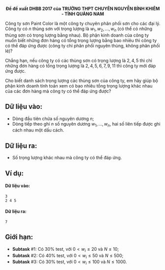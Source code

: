 **<center>Đề đề xuất DHBB 2017 của TRƯỜNG THPT CHUYÊN NGUYỄN BỈNH KHIÊM - TỈNH QUẢNG NAM</center>**

Công ty sơn Paint Color là một công ty chuyên phân phối sơn cho các đại lý. Công ty có $n$ thùng sơn với trọng lượng là $w_1, w_2, …, w_n$ (có thể có những thùng sơn có trọng lượng bằng nhau). Bộ phận kinh doanh của công ty muốn biết những đơn hàng có tổng trọng lượng bằng bao nhiêu thì công ty có thể đáp ứng được (công ty chỉ phân phối nguyên thùng, không phân phối lẻ)?

Chẳng hạn, nếu công ty có các thùng sơn có trọng lượng là $2, 4, 5$ thì chỉ những đơn hàng có tổng trọng lượng là $2, 4, 5, 6, 7, 9, 11$ thì công ty mới đáp ứng được.

Cho biết danh sách trọng lượng các thùng sơn của công ty, em hãy giúp bộ phận kinh doanh tính toán xem có bao nhiêu tổng trọng lượng khác nhau của các đơn hàng mà công ty có thể đáp ứng được?

## Dữ liệu vào:
- Dòng đầu tiên chứa số nguyên dương $n$;
- Dòng tiếp theo ghi $n$ số nguyên dương $w_1, …, w_n$, hai số liên tiếp được ghi cách nhau một dấu cách.

## Dữ liệu ra:
- Số trọng lượng khác nhau mà công ty có thể đáp ứng.

## Ví dụ:
#### Dữ liệu vào:
```
3
2 4 5
```

#### Dữ liệu ra:
```
7
```

## Giới hạn:
- **Subtask** $\#1$: Có $30\%$ test, với $0<w_i \le 20$ và $N\le 10$;
- **Subtask** $\#2$:	Có $40\%$ test, với $0<w_i \le 50$ và $N\le 500$;
- **Subtask** $\#3$:	Có $30\%$ test, với $0<w_i \le 100$ và $N\le 1000$.